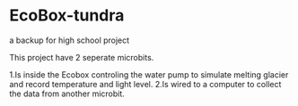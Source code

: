 # EcoBox-tundra
a backup for high school project

This project have 2 seperate microbits.

1.Is inside the Ecobox controling the water pump to simulate melting glacier and record temperature and light level.
2.Is wired to a computer to collect the data from another microbit.
